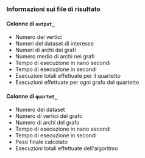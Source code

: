 ### Informazioni sui file di risultato

#### Colonne di `output_`

- Numero dei vertici
- Numeri del dataset di interesse
- Numeri di archi dei grafi
- Numero medio di archi nei grafi
- Tempo di esecuzione in nano secondi
- Tempo di esecuzione in secondi
- Esecuzioni totali effettuate per il quartetto
- Esecuzioni effettuate per ogni grafo del quartetto

#### Colonne di `quartet_`

- Numero del dataset
- Numero di vertici del grafo
- Numero di archi del grafo
- Tempo di esecuzione in nano secondi
- Tempo di esecuzione in secondi
- Peso finale calcolato
- Esecuzioni totali effettuate dell'algoritmo